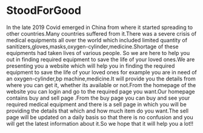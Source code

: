 # StoodForGood


In the late 2019 Covid emerged in China from where it started spreading to other countries.Many countries suffered from it.There was a severe crisis of medical equipments all over the world which included limited quantity of sanitizers,gloves,masks,oxygen-cylinder,medicine.Shortage of these equipments had taken lives of various people.
  So we are here to help you out in finding required equipment to save the life of your loved ones.We are presenting you a website which will help you in finding the required equipment to save the life of your loved ones for example you are in need of an oxygen-cylinder,bp machine,medicine.It will provide you the details from where you can get it, whether its available or not.From the homepage of the website you can login and go to the required page you want.Our homepage contains buy and sell page .From the buy page you can buy and see  your required medical equipment and there is a sell page in which you will be providing the details that which and how much item do you want.The sell page will be updated on a daily basis so that there is no confusion and you will get the latest information about it.So we hope that it will help you a lot!!
